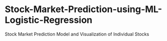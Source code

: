 # Stock-Market-Prediction-using-ML-Logistic-Regression
Stock Market Prediction Model and Visualization of Individual Stocks
